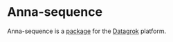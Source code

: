 # Anna-sequence

Anna-sequence is a [package](https://datagrok.ai/help/develop/develop#packages) for the [Datagrok](https://datagrok.ai) platform.
